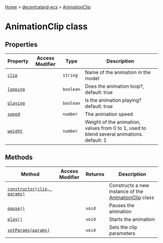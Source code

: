 [Home](./index) &gt; [decentraland-ecs](./decentraland-ecs.md) &gt; [AnimationClip](./decentraland-ecs.animationclip.md)

# AnimationClip class

## Properties

|  Property | Access Modifier | Type | Description |
|  --- | --- | --- | --- |
|  [`clip`](./decentraland-ecs.animationclip.clip.md) |  | `string` | Name of the animation in the model |
|  [`looping`](./decentraland-ecs.animationclip.looping.md) |  | `boolean` | Does the animation loop?, default: true |
|  [`playing`](./decentraland-ecs.animationclip.playing.md) |  | `boolean` | Is the animation playing? default: true |
|  [`speed`](./decentraland-ecs.animationclip.speed.md) |  | `number` | The animation speed |
|  [`weight`](./decentraland-ecs.animationclip.weight.md) |  | `number` | Weight of the animation, values from 0 to 1, used to blend several animations. default: 1 |

## Methods

|  Method | Access Modifier | Returns | Description |
|  --- | --- | --- | --- |
|  [`constructor(clip, params)`](./decentraland-ecs.animationclip.constructor.md) |  |  | Constructs a new instance of the [AnimationClip](./decentraland-ecs.animationclip.md) class |
|  [`pause()`](./decentraland-ecs.animationclip.pause.md) |  | `void` | Pauses the animation |
|  [`play()`](./decentraland-ecs.animationclip.play.md) |  | `void` | Starts the animation |
|  [`setParams(params)`](./decentraland-ecs.animationclip.setparams.md) |  | `void` | Sets the clip parameters |

